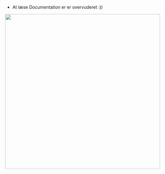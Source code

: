 - At læse Documentation er er overvuderet :))
<img src="https://user-images.githubusercontent.com/74038190/216644507-4f06ea29-bf55-4356-aac0-d42751461a9d.gif" width="500" height="500">
<br><br>
